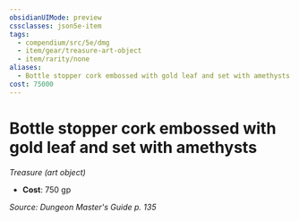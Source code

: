 ```yaml
---
obsidianUIMode: preview
cssclasses: json5e-item
tags:
  - compendium/src/5e/dmg
  - item/gear/treasure-art-object
  - item/rarity/none
aliases:
  - Bottle stopper cork embossed with gold leaf and set with amethysts
cost: 75000
---
```

# Bottle stopper cork embossed with gold leaf and set with amethysts
*Treasure (art object)*  

- **Cost**: 750 gp

*Source: Dungeon Master's Guide p. 135*
